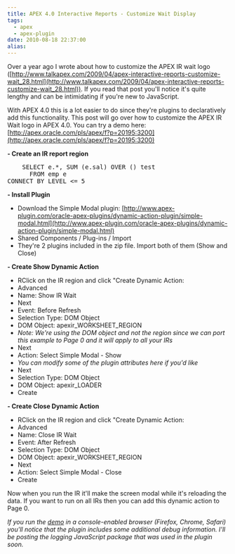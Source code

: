 ```yaml
---
title: APEX 4.0 Interactive Reports - Customize Wait Display
tags:
  - apex
  - apex-plugin
date: 2010-08-18 22:37:00
alias:
---
```


Over a year ago I wrote about how to customize the APEX IR wait logo ([http://www.talkapex.com/2009/04/apex-interactive-reports-customize-wait_28.html](http://www.talkapex.com/2009/04/apex-interactive-reports-customize-wait_28.html)). If you read that post you'll notice it's quite lengthy and can be intimidating if you're new to JavaScript.

With APEX 4.0 this is a lot easier to do since they're plugins to declaratively add this functionality. This post will go over how to customize the APEX IR Wait logo in APEX 4.0\. You can try a demo here: [http://apex.oracle.com/pls/apex/f?p=20195:3200](http://apex.oracle.com/pls/apex/f?p=20195:3200)

<span style="font-weight:bold;">- Create an IR report region</span>
<pre class="brush: sql">
    SELECT e.*, SUM (e.sal) OVER () test
      FROM emp e
CONNECT BY LEVEL <= 5
</pre>
<span style="font-weight:bold;">- Install Plugin</span>

- Download the Simple Modal plugin: [http://www.apex-plugin.com/oracle-apex-plugins/dynamic-action-plugin/simple-modal.html](http://www.apex-plugin.com/oracle-apex-plugins/dynamic-action-plugin/simple-modal.html)
- Shared Components / Plug-ins / Import
- They're 2 plugins included in the zip file. Import both of them (Show and Close)

<span style="font-weight:bold;">- Create Show Dynamic Action</span>

- RClick on the IR region and click "Create Dynamic Action:
- Advanced
- Name: Show IR Wait
- Next
- Event: Before Refresh
- Selection Type: DOM Object
- DOM Object: apexir_WORKSHEET_REGION
- <span style="font-style:italic;">Note: We're using the DOM object and not the region since we can port this example to Page 0 and it will apply to all your IRs</span>
- Next
- Action: Select Simple Modal - Show
- <span style="font-style:italic;">You can modify some of the plugin attributes here if you'd like</span>
- Next
- Selection Type: DOM Object
- DOM Object: apexir_LOADER
- Create

<span style="font-weight:bold;">- Create Close Dynamic Action</span>

- RClick on the IR region and click "Create Dynamic Action:
- Advanced
- Name: Close IR Wait
- Event: After Refresh
- Selection Type: DOM Object
- DOM Object: apexir_WORKSHEET_REGION
- Next
- Action: Select Simple Modal - Close
- Create

Now when you run the IR it'll make the screen modal while it's reloading the data. If you want to run on all IRs then you can add this dynamic action to Page 0.

<span style="font-style:italic;">If you run the [demo](http://apex.oracle.com/pls/apex/f?p=20195:3200) in a console-enabled browser (Firefox, Chrome, Safari) you'll notice that the plugin includes some additional debug information. I'll be posting the logging JavaScript package that was used in the plugin soon.</span>
